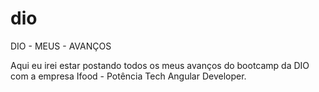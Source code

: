 # dio
DIO - MEUS - AVANÇOS

Aqui eu irei estar postando todos os meus avanços do bootcamp da DIO com a empresa Ifood - Potência Tech Angular Developer.
